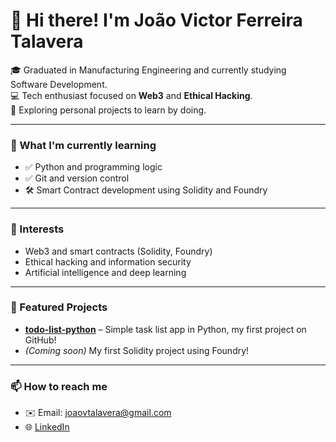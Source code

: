 # 👋 Hi there! I'm João Victor Ferreira Talavera

🎓 Graduated in Manufacturing Engineering and currently studying Software Development.  
💻 Tech enthusiast focused on **Web3** and **Ethical Hacking**.  
🧪 Exploring personal projects to learn by doing.  

---

### 🚀 What I'm currently learning

- ✅ Python and programming logic  
- ✅ Git and version control  
- 🛠️ Smart Contract development using Solidity and Foundry

---

### 🧠 Interests

- Web3 and smart contracts (Solidity, Foundry)  
- Ethical hacking and information security  
- Artificial intelligence and deep learning

---

### 📌 Featured Projects

- [**todo-list-python**](https://github.com/JoaoTalavera/todo-list) – Simple task list app in Python, my first project on GitHub!  
- *(Coming soon)* My first Solidity project using Foundry!

---

### 📫 How to reach me

- ✉️ Email: joaovtalavera@gmail.com
- 🌐 [LinkedIn](https://www.linkedin.com/in/joaotalavera/)
